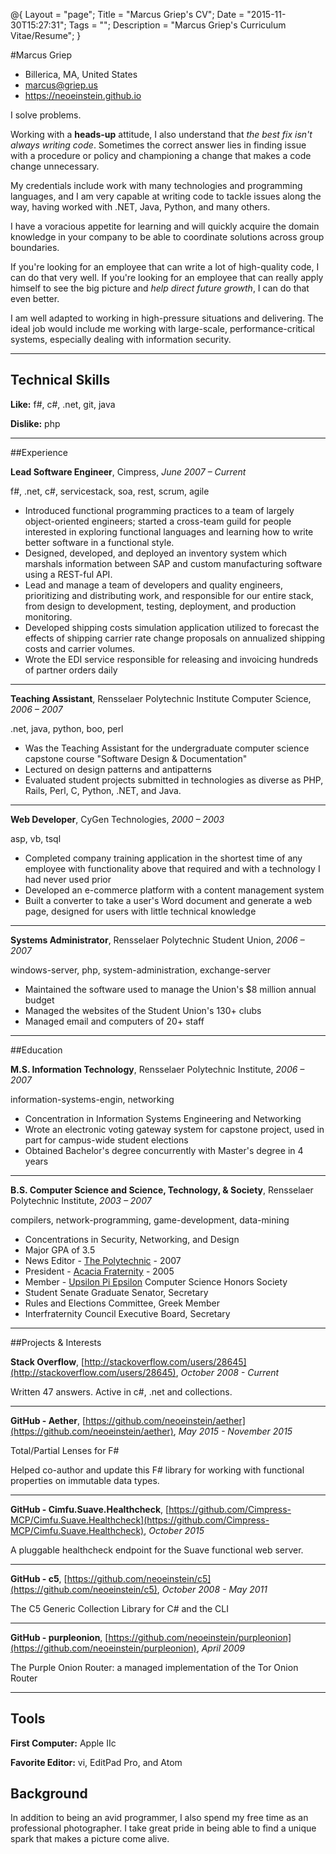 @{
    Layout = "page";
    Title = "Marcus Griep's CV";
    Date = "2015-11-30T15:27:31";
    Tags = "";
    Description = "Marcus Griep's Curriculum Vitae/Resume";
}

#Marcus Griep
- Billerica, MA, United States
- marcus@griep.us
- https://neoeinstein.github.io


I solve problems.

Working with a **heads-up** attitude, I also understand that *the best fix isn't always writing code*. Sometimes the correct answer lies in finding issue with a procedure or policy and championing a change that makes a code change unnecessary.

My credentials include work with many technologies and programming languages, and I am very capable at writing code to tackle issues along the way, having worked with .NET, Java, Python, and many others.

I have a voracious appetite for learning and will quickly acquire the domain knowledge in your company to be able to coordinate solutions across group boundaries.

If you're looking for an employee that can write a lot of high-quality code, I can do that very well. If you're looking for an employee that can really apply himself to see the big picture and *help direct future growth*, I can do that even better.

I am well adapted to working in high-pressure situations and delivering. The ideal job would include me working with large-scale, performance-critical systems, especially dealing with information security.

---
## Technical Skills
**Like:** f#, c#, .net, git, java

**Dislike:** php

---
##Experience

**Lead Software Engineer**, Cimpress, *June 2007 – Current*

f#, .net, c#, servicestack, soa, rest, scrum, agile

* Introduced functional programming practices to a team of largely object-oriented engineers; started a cross-team guild for people interested in exploring functional languages and learning how to write better software in a functional style.
* Designed, developed, and deployed an inventory system which marshals information between SAP and custom manufacturing software using a REST-ful API.
* Lead and manage a team of developers and quality engineers, prioritizing and distributing work, and responsible for our entire stack, from design to development, testing, deployment, and production monitoring.
* Developed shipping costs simulation application utilized to forecast the effects of shipping carrier rate change proposals on annualized shipping costs and carrier volumes.
* Wrote the EDI service responsible for releasing and invoicing hundreds of partner orders daily

---

**Teaching Assistant**, Rensselaer Polytechnic Institute Computer Science, *2006 – 2007*

.net, java, python, boo, perl

* Was the Teaching Assistant for the undergraduate computer science capstone course "Software Design & Documentation"
* Lectured on design patterns and antipatterns
* Evaluated student projects submitted in technologies as diverse as PHP, Rails, Perl, C, Python, .NET, and Java.

---

**Web Developer**, CyGen Technologies, *2000 – 2003*

asp, vb, tsql

* Completed company training application in the shortest time of any employee with functionality above that required and with a technology I had never used prior
* Developed an e-commerce platform with a content management system
* Built a converter to take a user's Word document and generate a web page, designed for users with little technical knowledge

---

**Systems Administrator**, Rensselaer Polytechnic Student Union, *2006 – 2007*

windows-server, php, system-administration, exchange-server

* Maintained the software used to manage the Union's $8 million annual budget
* Managed the websites of the Student Union's 130+ clubs
* Managed email and computers of 20+ staff

---

##Education

**M.S. Information Technology**, Rensselaer Polytechnic Institute, *2006 – 2007*

information-systems-engin, networking

* Concentration in Information Systems Engineering and Networking
* Wrote an electronic voting gateway system for capstone project, used in part for campus-wide student elections
* Obtained Bachelor's degree concurrently with Master's degree in 4 years

---

**B.S. Computer Science and Science, Technology, & Society**, Rensselaer Polytechnic Institute, *2003 – 2007*

compilers, network-programming, game-development, data-mining

* Concentrations in Security, Networking, and Design
* Major GPA of 3.5
* News Editor - [The Polytechnic](http://poly.rpi.edu) - 2007
* President - [Acacia Fraternity](http://www.acacia.org) - 2005
* Member - [Upsilon Pi Epsilon](http://upe.acm.org) Computer Science Honors Society
* Student Senate Graduate Senator, Secretary
* Rules and Elections Committee, Greek Member
* Interfraternity Council Executive Board, Secretary

---


##Projects & Interests

**Stack Overflow**, [http://stackoverflow.com/users/28645](http://stackoverflow.com/users/28645), *October 2008 - Current*


Written 47 answers.  Active in c#, .net and collections.

---

**GitHub - Aether**, [https://github.com/neoeinstein/aether](https://github.com/neoeinstein/aether), *May 2015 - November 2015*


Total/Partial Lenses for F#

Helped co-author and update this F# library for working with functional properties on immutable data types.

---

**GitHub - Cimfu.Suave.Healthcheck**, [https://github.com/Cimpress-MCP/Cimfu.Suave.Healthcheck](https://github.com/Cimpress-MCP/Cimfu.Suave.Healthcheck), *October 2015*


A pluggable healthcheck endpoint for the Suave functional web server.



---

**GitHub - c5**, [https://github.com/neoeinstein/c5](https://github.com/neoeinstein/c5), *October 2008 - May 2011*


The C5 Generic Collection Library for C# and the CLI



---

**GitHub - purpleonion**, [https://github.com/neoeinstein/purpleonion](https://github.com/neoeinstein/purpleonion), *April 2009*


The Purple Onion Router: a managed implementation of the Tor Onion Router



---



## Tools
**First Computer:** Apple IIc

**Favorite Editor:** vi, EditPad Pro, and Atom

## Background
In addition to being an avid programmer, I also spend my free time as an professional photographer. I take great pride in being able to find a unique spark that makes a picture come alive.